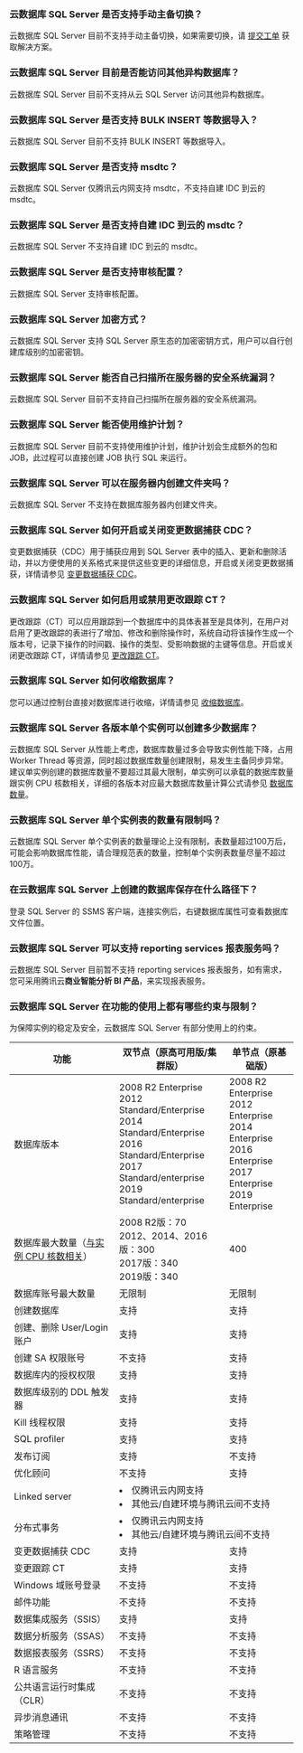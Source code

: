 ### 云数据库 SQL Server 是否支持手动主备切换？
云数据库 SQL Server 目前不支持手动主备切换，如果需要切换，请 [提交工单](https://console.cloud.tencent.com/workorder/category) 获取解决方案。

### 云数据库 SQL Server 目前是否能访问其他异构数据库？
云数据库 SQL Server 目前不支持从云 SQL Server 访问其他异构数据库。

### 云数据库 SQL Server 是否支持 BULK INSERT 等数据导入？
云数据库 SQL Server 目前不支持 BULK INSERT 等数据导入。

### 云数据库 SQL Server 是否支持 msdtc？
云数据库 SQL Server 仅腾讯云内网支持 msdtc，不支持自建 IDC 到云的 msdtc。

### 云数据库 SQL Server 是否支持自建 IDC 到云的 msdtc？
云数据库 SQL Server 不支持自建 IDC 到云的 msdtc。

### 云数据库 SQL Server 是否支持审核配置？
云数据库 SQL Server 支持审核配置。

[](id:JMFS)
### 云数据库 SQL Server 加密方式？
云数据库 SQL Server 支持 SQL Server 原生态的加密密钥方式，用户可以自行创建库级别的加密密钥。

### 云数据库 SQL Server 能否自己扫描所在服务器的安全系统漏洞？
云数据库 SQL Server 目前不支持自己扫描所在服务器的安全系统漏洞。

### 云数据库 SQL Server 能否使用维护计划？
云数据库 SQL Server 目前不支持使用维护计划，维护计划会生成额外的包和 JOB，此过程可以直接创建 JOB 执行 SQL 来运行。

### 云数据库 SQL Server 可以在服务器内创建文件夹吗？
云数据库 SQL Server 不支持在数据库服务器内创建文件夹。

### 云数据库 SQL Server 如何开启或关闭变更数据捕获 CDC？
变更数据捕获（CDC）用于捕获应用到 SQL Server 表中的插入、更新和删除活动，并以方便使用的关系格式来提供这些变更的详细信息，开启或关闭变更数据捕获，详情请参见 [变更数据捕获 CDC](https://cloud.tencent.com/document/product/238/59259)。

### 云数据库 SQL Server 如何启用或禁用更改跟踪 CT？
更改跟踪（CT）可以应用跟踪到一个数据库中的具体表甚至是具体列，在用户对启用了更改跟踪的表进行了增加、修改和删除操作时，系统自动将该操作生成一个版本号，记录下操作的时间戳、操作的类型、受影响数据的主键等信息。开启或关闭更改跟踪 CT，详情请参见 [更改跟踪 CT](https://cloud.tencent.com/document/product/238/59260)。

### 云数据库 SQL Server 如何收缩数据库？
您可以通过控制台直接对数据库进行收缩，详情请参见 [收缩数据库](https://cloud.tencent.com/document/product/238/59261)。

[](id:KYCJDSGSJK)
### 云数据库 SQL Server 各版本单个实例可以创建多少数据库？
云数据库 SQL Server 从性能上考虑，数据库数量过多会导致实例性能下降，占用 Worker Thread 等资源，同时超过数据库数量创建限制，易发生主备同步异常。建议单实例创建的数据库数量不要超过其最大限制，单实例可以承载的数据库数量跟实例 CPU 核数相关，详细的各版本对应最大数据库数量计算公式请参见 [数据库数量](https://cloud.tencent.com/document/product/238/2021#SJKSL)。

### 云数据库 SQL Server 单个实例表的数量有限制吗？
云数据库 SQL Server 单个实例表的数量理论上没有限制，表数量超过100万后，可能会影响数据库性能，请合理规范表的数量，控制单个实例表数量尽量不超过100万。

### 在云数据库 SQL Server 上创建的数据库保存在什么路径下？
登录 SQL Server 的 SSMS 客户端，连接实例后，右键数据库属性可查看数据库文件位置。

### 云数据库 SQL Server 可以支持 reporting services 报表服务吗？
云数据库 SQL Server 目前暂不支持 reporting services 报表服务，如有需求，您可采用腾讯云**商业智能分析 BI 产品**，来实现报表服务。

### 云数据库 SQL Server 在功能的使用上都有哪些约束与限制？
为保障实例的稳定及安全，云数据库 SQL Server 有部分使用上的约束。
<table>
<thead><tr><th>功能</th><th>双节点（原高可用版/集群版）</th><th>单节点（原基础版）</th></tr></thead>
<tbody>
<tr><td>数据库版本</td><td>2008 R2 Enterprise<br>2012 Standard/Enterprise<br>2014 Standard/Enterprise<br>2016 Standard/Enterprise<br>2017 Standard/enterprise<br>2019 Standard/enterprise</td><td>2008 R2 Enterprise<br>2012 Enterprise<br>2014 Enterprise<br>2016 Enterprise<br>2017 Enterprise<br>2019 Enterprise</td></tr>
<tr><td>数据库最大数量（<a href="https://cloud.tencent.com/document/product/238/2021#SJKSL" target="_blank">与实例 CPU 核数相关</a>）</td><td>2008 R2版：70<br>2012、2014、2016版：300<br>2017版：340<br>2019版：340</td><td>400</td></tr>
<tr><td>数据库账号最大数量</td><td>无限制</td><td>无限制</td></tr>
<tr><td>创建数据库</td><td>支持</td><td>支持</td></tr>
<tr><td>创建、删除 User/Login 账户</td><td>支持</td><td>支持</td></tr>
<tr><td>创建 SA 权限账号</td><td>不支持</td><td>支持</td></tr>
<tr><td>数据库内的授权权限</td><td>支持</td><td>支持</td></tr>
<tr><td>数据库级别的 DDL 触发器</td><td>支持</td><td>支持</td></tr>
<tr><td>Kill 线程权限</td><td>支持</td><td>支持</td></tr>
<tr><td>SQL profiler</td><td>支持</td><td>支持</td></tr>
<tr><td>发布订阅</td><td>支持</td><td>不支持</td></tr>
<tr><td>优化顾问</td><td>不支持</td><td>支持</td></tr>
<tr><td>Linked server</td><td colspan = "2"><li>仅腾讯云内网支持<br><li>其他云/自建环境与腾讯云间不支持</td></tr>
<tr><td>分布式事务</td><td colspan = "2"><li>仅腾讯云内网支持<br><li>其他云/自建环境与腾讯云间不支持</td></tr>
<tr><td>变更数据捕获 CDC</td><td>支持</td><td>支持</td></tr>
<tr><td>变更跟踪 CT</td><td>支持</td><td>支持</td></tr>
<tr><td>Windows 域账号登录</td><td>不支持</td><td>不支持</td></tr>
<tr><td>邮件功能</td><td>不支持</td><td>不支持</td></tr>
<tr><td>数据集成服务（SSIS）</td><td>支持</td><td>支持</td></tr>
<tr><td>数据分析服务（SSAS）</td><td>不支持</td><td>不支持</td></tr>
<tr><td>数据报表服务（SSRS）</td><td>不支持</td><td>不支持</td></tr>
<tr><td>R 语言服务</td><td>不支持</td><td>不支持</td></tr>
<tr><td>公共语言运行时集成（CLR）</td><td>不支持</td><td>不支持</td></tr>
<tr><td>异步消息通讯</td><td>不支持</td><td>不支持</td></tr>
<tr><td>策略管理</td><td>不支持</td><td>不支持</td></tr>
</tbody></table>	


